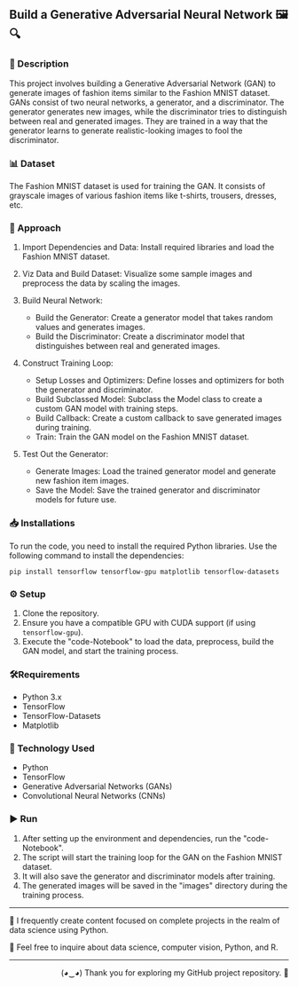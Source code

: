 ## Build a Generative Adversarial Neural Network 🖼️🔍

### 📝 Description 
This project involves building a Generative Adversarial Network (GAN) to generate images of fashion items similar to the Fashion MNIST dataset. GANs consist of two neural networks, a generator, and a discriminator. The generator generates new images, while the discriminator tries to distinguish between real and generated images. They are trained in a way that the generator learns to generate realistic-looking images to fool the discriminator.

### 📊 Dataset 
The Fashion MNIST dataset is used for training the GAN. It consists of grayscale images of various fashion items like t-shirts, trousers, dresses, etc.

### 🎯 Approach 
1. Import Dependencies and Data: Install required libraries and load the Fashion MNIST dataset.

2. Viz Data and Build Dataset: Visualize some sample images and preprocess the data by scaling the images.

3. Build Neural Network:
   - Build the Generator: Create a generator model that takes random values and generates images.
   - Build the Discriminator: Create a discriminator model that distinguishes between real and generated images.

4. Construct Training Loop:
   - Setup Losses and Optimizers: Define losses and optimizers for both the generator and discriminator.
   - Build Subclassed Model: Subclass the Model class to create a custom GAN model with training steps.
   - Build Callback: Create a custom callback to save generated images during training.
   - Train: Train the GAN model on the Fashion MNIST dataset.

5. Test Out the Generator:
   - Generate Images: Load the trained generator model and generate new fashion item images.
   - Save the Model: Save the trained generator and discriminator models for future use.

### 📥 Installations 
To run the code, you need to install the required Python libraries. Use the following command to install the dependencies:

```
pip install tensorflow tensorflow-gpu matplotlib tensorflow-datasets
```

### ⚙️ Setup 
1. Clone the repository.
2. Ensure you have a compatible GPU with CUDA support (if using `tensorflow-gpu`).
3. Execute the "code-Notebook" to load the data, preprocess, build the GAN model, and start the training process.

### 🛠️Requirements 
- Python 3.x
- TensorFlow
- TensorFlow-Datasets
- Matplotlib

### 🚀 Technology Used 
- Python
- TensorFlow
- Generative Adversarial Networks (GANs)
- Convolutional Neural Networks (CNNs)

### ▶️ Run
1. After setting up the environment and dependencies, run the "code-Notebook".
2. The script will start the training loop for the GAN on the Fashion MNIST dataset.
3. It will also save the generator and discriminator models after training.
4. The generated images will be saved in the "images" directory during the training process.

---

📝 I frequently create content focused on complete projects in the realm of data science using Python.

💬 Feel free to inquire about data science, computer vision, Python, and R.

---

<p align="Right">(◕‿◕) Thank you for exploring my GitHub project repository. 👋</p>
